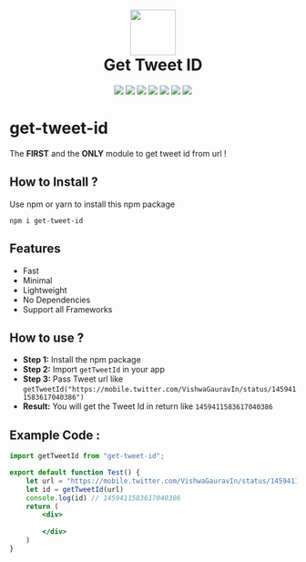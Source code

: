 <div align="center">
 <h1> <img src="https://www.freepnglogos.com/uploads/twitter-logo-png/twitter-logo-vector-png-clipart-1.png" width="80px"><br/>Get Tweet ID</h1>
 <a href="https://itsvg.in" target="_blank"><img src="https://img.shields.io/badge/Creator-Vishwa%20Gaurav-blue?style=plastic"/></a> 
 <img src="https://img.shields.io/npm/v/get-tweet-id?label=%20&style=plastic"/>
 <img src="https://img.shields.io/npm/dt/get-tweet-id?style=plastic">
 <img src="https://img.shields.io/snyk/vulnerabilities/github/VishwaGauravIn/get-tweet-id?style=plastic"/>
 <img src="https://img.shields.io/badge/License-GPL%20v3-brightgreen?style=plastic"/>
 <img src="https://img.shields.io/github/languages/code-size/VishwaGauravIn/get-tweet-id?logo=github&style=plastic">
 <img src="https://img.shields.io/bundlephobia/min/get-tweet-id?style=plastic&logo=npm"/>
<!--  <img src="https://img.shields.io/npm/dy/get-tweet-id?style=plastic"/> -->
</div>

# get-tweet-id
The **FIRST** and the **ONLY** module to get tweet id from url !

## How to Install ?
Use npm or yarn to install this npm package
```
npm i get-tweet-id
```

## Features
- Fast
- Minimal
- Lightweight
- No Dependencies 
- Support all Frameworks

## How to use ?
- **Step 1:** Install the npm package
- **Step 2:** Import ```getTweetId``` in your app
- **Step 3:** Pass Tweet url like ```getTweetId("https://mobile.twitter.com/VishwaGauravIn/status/1459411583617040386")```
- **Result:** You will get the Tweet Id in return like ```1459411583617040386```

## Example Code :

```jsx
import getTweetId from "get-tweet-id";

export default function Test() {
    let url = "https://mobile.twitter.com/VishwaGauravIn/status/1459411583617040386"
    let id = getTweetId(url)
    console.log(id) // 1459411583617040386
    return (
        <div>
        
        </div>
    )
}
```
